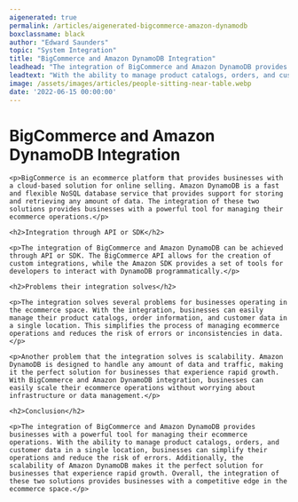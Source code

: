 ```yaml
---
aigenerated: true
permalink: /articles/aigenerated-bigcommerce-amazon-dynamodb
boxclassname: black
author: "Edward Saunders"
topic: "System Integration"
title: "BigCommerce and Amazon DynamoDB Integration"
leadhead: "The integration of BigCommerce and Amazon DynamoDB provides businesses with a powerful tool for managing their ecommerce operations"
leadtext: "With the ability to manage product catalogs, orders, and customer data in a single location, businesses can simplify their operations and reduce the risk of errors. Additionally, the scalability of Amazon DynamoDB makes it the perfect solution for businesses that experience rapid growth. Overall, the integration of these two solutions provides businesses with a competitive edge in the ecommerce space."
image: /assets/images/articles/people-sitting-near-table.webp
date: '2022-06-15 00:00:00'
---
```

<div class="arttext">	<h1>BigCommerce and Amazon DynamoDB Integration</h1>
	
	<p>BigCommerce is an ecommerce platform that provides businesses with a cloud-based solution for online selling. Amazon DynamoDB is a fast and flexible NoSQL database service that provides support for storing and retrieving any amount of data. The integration of these two solutions provides businesses with a powerful tool for managing their ecommerce operations.</p>

	<h2>Integration through API or SDK</h2>
	
	<p>The integration of BigCommerce and Amazon DynamoDB can be achieved through API or SDK. The BigCommerce API allows for the creation of custom integrations, while the Amazon SDK provides a set of tools for developers to interact with DynamoDB programmatically.</p>

	<h2>Problems their integration solves</h2>
	
	<p>The integration solves several problems for businesses operating in the ecommerce space. With the integration, businesses can easily manage their product catalogs, order information, and customer data in a single location. This simplifies the process of managing ecommerce operations and reduces the risk of errors or inconsistencies in data.</p>
	
	<p>Another problem that the integration solves is scalability. Amazon DynamoDB is designed to handle any amount of data and traffic, making it the perfect solution for businesses that experience rapid growth. With BigCommerce and Amazon DynamoDB integration, businesses can easily scale their ecommerce operations without worrying about infrastructure or data management.</p>

	<h2>Conclusion</h2>
	
	<p>The integration of BigCommerce and Amazon DynamoDB provides businesses with a powerful tool for managing their ecommerce operations. With the ability to manage product catalogs, orders, and customer data in a single location, businesses can simplify their operations and reduce the risk of errors. Additionally, the scalability of Amazon DynamoDB makes it the perfect solution for businesses that experience rapid growth. Overall, the integration of these two solutions provides businesses with a competitive edge in the ecommerce space.</p>
</div>